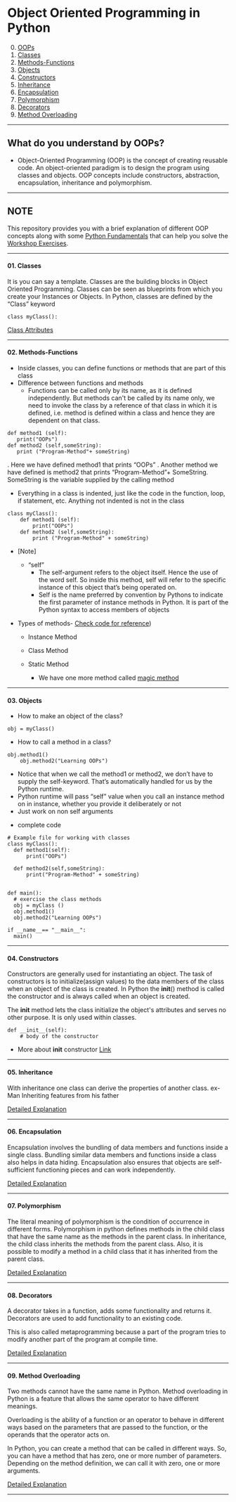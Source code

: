 # Object Oriented Programming in Python

00. [OOPs](https://github.com/malkhafajiy/CMP9134-Advanced-Software-Engineering#what-do-you-understand-by-oops)
01. [Classes](https://github.com/malkhafajiy/CMP9134-Advanced-Software-Engineering#01-classes)
02. [Methods-Functions](https://github.com/malkhafajiy/CMP9134-Advanced-Software-Engineering#02-methodsfunctions)
03. [Objects](https://github.com/malkhafajiy/CMP9134-Advanced-Software-Engineering#03-objects)
04. [Constructors](https://github.com/malkhafajiy/CMP9134-Advanced-Software-Engineering#04-constructors)
05. [Inheritance](https://github.com/malkhafajiy/CMP9134-Advanced-Software-Engineering#05-inheritance)
06. [Encapsulation](https://github.com/malkhafajiy/CMP9134-Advanced-Software-Engineering#06-encapsulation)
07. [Polymorphism](https://github.com/malkhafajiy/CMP9134-Advanced-Software-Engineering#07-polymorphism)
08. [Decorators](https://github.com/malkhafajiy/CMP9134-Advanced-Software-Engineering#08-decorators)
09. [Method Overloading](https://github.com/malkhafajiy/CMP9134-Advanced-Software-Engineering#09-method-overloading)

------------
## What do you understand by OOPs?
- Object-Oriented Programming (OOP) is the concept of creating reusable code. 
An object-oriented paradigm is to design the program using classes and objects. 
OOP concepts include constructors, abstraction, encapsulation, inheritance and polymorphism.

------------

## NOTE
This repository provides you with a brief explanation of different OOP concepts along with some [Python Fundamentals](PYTHON_FUNDAMENTALS.md) that can help you solve 
the [Workshop Exercises](EXERCISES.md).

------------
#### 01. Classes

It is you can say a template.
Classes are the building blocks in Object Oriented Programming. 
Classes can be seen as blueprints from which you create your Instances or Objects. 
In Python, classes are defined by the “Class” keyword

```
class myClass():
```
[Class Attributes](01.Class-Attributes)


------------
#### 02. Methods-Functions

- Inside classes, you can define functions or methods that are part of this class
- Difference between functions and methods
    * Functions can be called only by its name, as it is defined independently. But methods can't be called by its name only, we need to invoke the class by a reference of that class in which it is defined, i.e. method is defined within a class and hence they are dependent on that class.

```
def method1 (self):
   print("OOPs")
def method2 (self,someString): 
   print ("Program-Method"+ someString)
```
. Here we have defined method1 that prints “OOPs”
. Another method we have defined is method2 that prints “Program-Method”+ SomeString. SomeString is the variable supplied by the calling method

- Everything in a class is indented, just like the code in the function, loop, if statement, etc. Anything not indented is not in the class
```
class myClass():
    def method1 (self):
        print("OOPs")
    def method2 (self,someString): 
        print ("Program-Method" + someString)
```
- [Note]
    - “self”
        - The self-argument refers to the object itself. Hence the use of the word self. So inside this method, self will refer to the specific instance of this object that’s being operated on.
        - Self is the name preferred by convention by Pythons to indicate the first parameter of instance methods in Python. It is part of the Python syntax to access members of objects

- Types of methods- [Check code for reference](02.Methods/methods.py))
    * Instance Method
    * Class Method
    * Static Method
        
        * We have one more method called [magic method](02.Methods/magic-method.py)


------------
#### 03. Objects

- How to make an object of the class?
```
obj = myClass()
```

- How to call a method in a class?
```
obj.method1()
    obj.method2("Learning OOPs")
```
* Notice that when we call the method1 or method2, we don’t have to supply the self-keyword. That’s automatically handled for us by the Python runtime.
* Python runtime will pass “self” value when you call an instance method on in instance, whether you provide it deliberately or not
* Just work on non self arguments

- complete code
```
# Example file for working with classes
class myClass():
  def method1(self):
      print("OOPs")
        
  def method2(self,someString):    
      print("Program-Method" + someString)
  
      
def main():           
  # exercise the class methods
  obj = myClass ()
  obj.method1()
  obj.method2("Learning OOPs")
  
if __name__== "__main__":
  main()
```

------------
#### 04. Constructors

Constructors are generally used for instantiating an object. The task of constructors is to initialize(assign values) to the data members of the class when an object of the class is created. In Python the __init__() method is called the constructor and is always called when an object is created.

The __init__ method lets the class initialize the object's attributes and serves no other purpose. It is only used within classes.

```
def __init__(self):
    # body of the constructor
```

* More about __init__ constructor [Link](04.init-constructor)

------------
#### 05. Inheritance

With inheritance one class can derive the properties of another class.
ex- Man Inheriting features from his father

[Detailed Explanation](05.Inheritance)

------------
#### 06. Encapsulation

Encapsulation involves the bundling of data members and functions inside a single class. Bundling similar data members and functions inside a class also helps in data hiding. Encapsulation also ensures that objects are self-sufficient functioning pieces and can work independently.

[Detailed Explanation](06.Encapsulation)

------------
#### 07. Polymorphism

The literal meaning of polymorphism is the condition of occurrence in different forms.
Polymorphism in python defines methods in the child class that have the same name as the methods in the parent class. In inheritance, the child class inherits the methods from the parent class. Also, it is possible to modify a method in a child class that it has inherited from the parent class.

[Detailed Explanation](07.Polymorphism)

------------
#### 08. Decorators

A decorator takes in a function, adds some functionality and returns it.
Decorators are used to add functionality to an existing code.

This is also called metaprogramming because a part of the program tries to modify another part of the program at compile time.

[Detailed Explanation](08.Decorators)

------------
#### 09. Method Overloading

Two methods cannot have the same name in Python. Method overloading in Python is a feature that allows the same operator to have different meanings.

Overloading is the ability of a function or an operator to behave in different ways based on the parameters that are passed to the function, or the operands that the operator acts on.

In Python, you can create a method that can be called in different ways. So, you can have a method that has zero, one or more number of parameters. Depending on the method definition, we can call it with zero, one or more arguments.

[Detailed Explanation](09.Method_overloading)

------------
